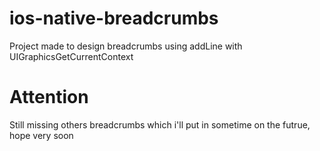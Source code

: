 # ios-native-breadcrumbs
Project made to design breadcrumbs using addLine with UIGraphicsGetCurrentContext

# Attention
Still missing others breadcrumbs which i'll put in sometime on the futrue, hope very soon
